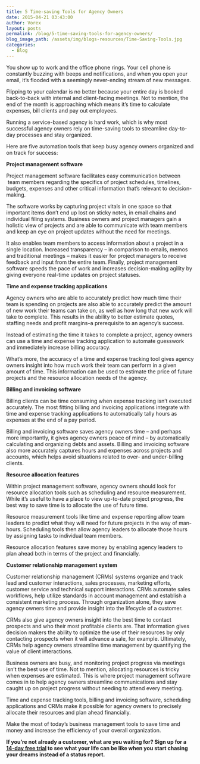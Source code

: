```yaml
---
title: 5 Time-saving Tools for Agency Owners
date: 2015-04-21 03:43:00
author: Vorex
layout: posts
permalink: /blog/5-time-saving-tools-for-agency-owners/
blog_image_path: /assets/img/blogs-resources/Time-Saving-Tools.jpg
categories:
  - Blog
---
```



You show up to work and the office phone rings. Your cell phone is constantly buzzing with beeps and notifications, and when you open your email, it’s flooded with a seemingly never-ending stream of new messages.

Flipping to your calendar is no better because your entire day is booked back-to-back with internal and client-facing meetings. Not to mention, the end of the month is approaching which means it’s time to calculate expenses, bill clients and pay out employees.<!--more-->

Running a service-based agency is hard work, which is why most successful agency owners rely on time-saving tools to streamline day-to-day processes and stay organized.

Here are five automation tools that keep busy agency owners organized and on track for success:

**Project management software**

Project management software facilitates easy communication between  team members regarding the specifics of project schedules, timelines, budgets, expenses and other critical information that’s relevant to decision-making.

The software works by capturing project vitals in one space so that important items don’t end up lost on sticky notes, in email chains and individual filing systems. Business owners and project managers gain a holistic view of projects and are able to communicate with team members and keep an eye on project updates without the need for meetings.

It also enables team members to access information about a project in a single location. Increased transparency – in comparison to emails, memos and traditional meetings – makes it easier for project managers to receive feedback and input from the entire team. Finally, project management software speeds the pace of work and increases decision-making agility by giving everyone real-time updates on project statuses.

**Time and expense tracking applications**

Agency owners who are able to accurately predict how much time their team is spending on projects are also able to accurately predict the amount of new work their teams can take on, as well as how long that new work will take to complete. This results in the ability to better estimate quotes, staffing needs and profit margins–a prerequisite to an agency’s success.

Instead of estimating the time it takes to complete a project, agency owners can use a time and expense tracking application to automate guesswork and immediately increase billing accuracy.

What’s more, the accuracy of a time and expense tracking tool gives agency owners insight into how much work their team can perform in a given amount of time. This information can be used to estimate the price of future projects and the resource allocation needs of the agency.

**Billing and invoicing software**

Billing clients can be time consuming when expense tracking isn’t executed accurately. The most fitting billing and invoicing applications integrate with time and expense tracking applications to automatically tally hours as expenses at the end of a pay period.

Billing and invoicing software saves agency owners time – and perhaps more importantly, it gives agency owners peace of mind – by automatically calculating and organizing debts and assets. Billing and invoicing software also more accurately captures hours and expenses across projects and accounts, which helps avoid situations related to over- and under-billing clients.

**Resource allocation features**

Within project management software, agency owners should look for resource allocation tools such as scheduling and resource measurement. While it’s useful to have a place to view up-to-date project progress, the best way to save time is to allocate the use of future time.

Resource measurement tools like time and expense reporting allow team leaders to predict what they will need for future projects in the way of man-hours. Scheduling tools then allow agency leaders to allocate those hours by assigning tasks to individual team members.

Resource allocation features save money by enabling agency leaders to plan ahead both in terms of the project and financially.

**Customer relationship management system**

Customer relationship management (CRMs) systems organize and track lead and customer interactions, sales processes, marketing efforts, customer service and technical support interactions. CRMs automate sales workflows, help utilize standards in account management and establish a consistent marketing process. Through organization alone, they save agency owners time and provide insight into the lifecycle of a customer.

CRMs also give agency owners insight into the best time to contact prospects and who their most profitable clients are. That information gives decision makers the ability to optimize the use of their resources by only contacting prospects when it will advance a sale, for example. Ultimately, CRMs help agency owners streamline time management by quantifying the value of client interactions.

Business owners are busy, and monitoring project progress via meetings isn’t the best use of time. Not to mention, allocating resources is tricky when expenses are estimated. This is where project management software comes in to help agency owners streamline communications and stay caught up on project progress without needing to attend every meeting.

Time and expense tracking tools, billing and invoicing software, scheduling applications and CRMs make it possible for agency owners to precisely allocate their resources and plan ahead financially.

Make the most of today’s business management tools to save time and money and increase the efficiency of your overall organization.

**If you’re not already a customer, what are you waiting for? Sign up for a [14-day free trial](http://www.vorex.com/free-trial/) to see what your life can be like when you start chasing your dreams instead of a status report.**